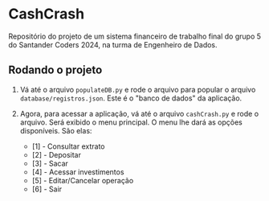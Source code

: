 # CashCrash
Repositório do projeto de um sistema financeiro de trabalho final do grupo 5 do Santander Coders 2024, na turma de Engenheiro de Dados.

## Rodando o projeto

  1. Vá até o arquivo `populateDB.py` e rode o arquivo para popular o arquivo `database/registros.json`. Este é o "banco de dados" da aplicação.
  2. Agora, para acessar a aplicação, vá até o arquivo `cashCrash.py` e rode o arquivo. Será exibido o menu principal. O menu lhe dará as opções disponíveis. São elas:

		- [1] - Consultar extrato
		- [2] - Depositar
		- [3] - Sacar
		- [4] - Acessar investimentos
		- [5] - Editar/Cancelar operação
		- [6] - Sair

